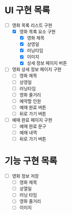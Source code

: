 # UI 구현 목록
- [ ] 영화 목록 리스트 구현
  - [X] 영화 목록 요소 구현
    - [X] 영화 제목
    - [X] 상영일
    - [X] 러닝타임
    - [X] 이미지
    - [X] 상세 정보 페이지 버튼
- [ ] 영화 상세 정보 페이지 구현
  - [ ] 영화 제목
  - [ ] 상영일
  - [ ] 러닝타임
  - [ ] 영화 줄거리
  - [ ] 예약할 인원
  - [ ] 예매 완료 버튼
  - [ ] 뒤로 가기 버튼
- [ ] 예매 완료 페이지 구현
  - [ ] 예매 완료 문구
  - [ ] 예매 내역
  - [ ] 뒤로 가기 버튼

# 기능 구현 목록
- [ ] 영화 정보 저장
  - [ ] 영화 제목
  - [ ] 상열일
  - [ ] 러닝 타임
  - [ ] 영화 줄거리
  - [ ] 이미지
